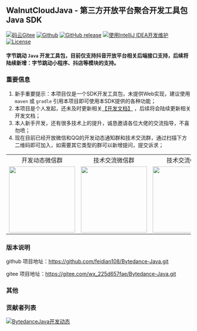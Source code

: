 ## WalnutCloudJava - 第三方开放平台聚合开发工具包 Java SDK

[![码云Gitee](https://gitee.com/feidian110/third-party-poly/badge/star.svg?theme=blue)](https://gitee.com/feidian110/third-party-poly)
[![Github](https://img.shields.io/github/stars/feidian108/WalnutThirdPartyPoly?logo=github&style=flat)](https://github.com/feidian108/WalnutThirdPartyPoly)
[![GitHub release](https://img.shields.io/github/v/release/feidian108/WalnutThirdPartyPoly.svg)](https://github.com/feidian108/WalnutThirdPartyPoly/releases)
[![使用IntelliJ IDEA开发维护](https://img.shields.io/badge/IntelliJ%20IDEA-提供支持-blue.svg)](https://www.jetbrains.com/?from=WxJava-weixin-java-tools)
[![License](https://img.shields.io/badge/License-Apache%202.0-blue.svg)](https://opensource.org/licenses/Apache-2.0)

#### 字节跳动 `Java` 开发工具包，目前仅支持抖音开放平台相关后端接口支持，后续将陆续新增：字节跳动小程序、抖店等模块的支持。

### 重要信息
1. 新手重要提示：本项目仅是一个SDK开发工具包，未提供Web实现，建议使用 `maven` 或 `gradle` 引用本项目即可使用本SDK提供的各种功能；
2. 本项目是个人发起，还未及时更新相关[【开发文档】](https://www.yuque.com/books/share/f7d1c8d9-985f-4022-8ec2-6f3db7c413bd?#) ，后续将会陆续更新相关开发文档；
3. 本人新手开发，还有很多技术上的提升，诚恳邀请各位大佬的交流指导，不喜勿喷；
4. 现在目前已经开放微信和QQ的开发动态通知群和技术交流群，通过扫描下方二维码即可加入，如需要其它类型的群可以新增提问，提交诉求；

<div align="center">
<table>
<tr>
<td align="center" valign="middle">开发动态微信群</td>
<td align="center" valign="middle">技术交流微信群</td>
<td align="center" valign="middle">技术交流QQ群 </td>
<td align="center" valign="middle">开发动态QQ群</td>
</tr>
<tr>
<td align="center" valign="middle">
<img width="180"  src="https://images.gitee.com/uploads/images/2022/0506/121920_d78216de_7899541.png">
</td>
<td align="center" valign="middle">
<img width="180" src="https://images.gitee.com/uploads/images/2022/0506/121939_4c469633_7899541.png">
</td>
<td><img width="180" src="https://images.gitee.com/uploads/images/2022/0506/123151_9063e62b_7899541.png"></td>
<td>
<img width="180" src="https://images.gitee.com/uploads/images/2022/0506/130451_a48eaff4_7899541.png">
</td>
</tr>
</table>
</div>

### 版本说明
github 项目地址：https://github.com/feidian108/Bytedance-Java.git

gitee  项目地址：https://gitee.com/wx_225d657fae/Bytedance-Java.git
### 其他
### 贡献者列表

<a target="_blank" href="https://qm.qq.com/cgi-bin/qm/qr?k=9cWM7onIzOdbkMv6QaaYfpto8w5WiZNN&jump_from=webapi"><img border="0" src="//pub.idqqimg.com/wpa/images/group.png" alt="BytedanceJava开发动态" title="BytedanceJava开发动态"></a>
